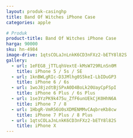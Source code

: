 ```yaml
---
layout: produk-casinghp
title: Band Of Witches iPhone Case
categories: apple

# Produk
product-title: Band Of Witches iPhone Case
harga: 90000
sku: hn-4984
image-drive: 1qtsCOLaJnLnkK6CD3nFXz2-bETY8l82S
gallery:
  - url: 1eFEG8_jTTLqhVextE-kMsW729RLnSn0M
    title: iPhone 5 / 5s / SE
  - url: 1knBWLgRIc-D3JMlhg0S5keI-LbIDuGP3
    title: iPhone 6 / 6s
  - url: 1woJ8jzdtBjSPxA0D4BoLk20UayCpFSpI
    title: iPhone 6 Plus / 6s Plus
  - url: 1se3YzPK9k475u_ZfF6unUEkCjK0HhN6A
    title: iPhone 7 / 8
  - url: 1HbgR-VmR56U0sXDMENMMvCAqbreKb8cw
    title: iPhone 7 Plus / 8 Plus
  - url: 1qtsCOLaJnLnkK6CD3nFXz2-bETY8l82S
    title: iPhone X
---
```

